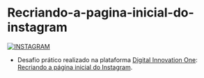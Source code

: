# Recriando-a-pagina-inicial-do-instagram

[![INSTAGRAM](https://i.imgur.com/RtMzgQV.jpg)](https://github.com/JrRehem/Recriando-a-pagina-inicial-do-instagram/)




- Desafio prático realizado na plataforma [Digital Innovation One](https://web.digitalinnovation.one/home "Digital Innovation One"): [Recriando a página inicial do Instagram](https://web.digitalinnovation.one/lab/recriando-a-pagina-inicial-do-instagram/learning/35838848-f99e-473c-9201-816d046ebf12 "Recriando a página inicial do Instagram").
